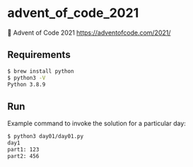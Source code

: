# advent_of_code_2021

🎄 Advent of Code 2021 https://adventofcode.com/2021/

## Requirements

```sh
$ brew install python
$ python3 -V
Python 3.8.9
```

## Run

Example command to invoke the solution for a particular day:

```sh
$ python3 day01/day01.py
day1
part1: 123
part2: 456
```

